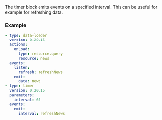 The timer block emits events on a specified interval. This can be useful for example for refreshing
data.

### Example

```yaml
- type: data-loader
  version: 0.20.15
  actions:
    onLoad:
      type: resource.query
      resource: news
  events:
    listen:
      refresh: refreshNews
    emit:
      data: news
- type: timer
  version: 0.20.15
  parameters:
    interval: 60
  events:
    emit:
      interval: refreshNews
```
